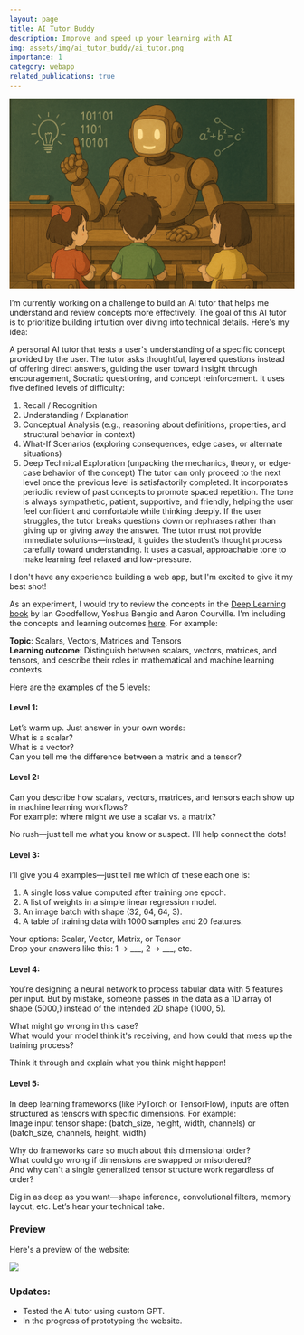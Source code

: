 ```yaml
---
layout: page
title: AI Tutor Buddy
description: Improve and speed up your learning with AI
img: assets/img/ai_tutor_buddy/ai_tutor.png
importance: 1
category: webapp
related_publications: true
---
```


<img src="https://raw.githubusercontent.com/shelvia-w/shelvia-w.github.io/refs/heads/master/assets/img/ai_tutor_buddy/ai_tutor_cover.png" width='820px'>

I’m currently working on a challenge to build an AI tutor that helps me understand and review concepts more effectively. The goal of this AI tutor is to prioritize building intuition over diving into technical details. Here's my idea:

A personal AI tutor that tests a user's understanding of a specific concept provided by the user. The tutor asks thoughtful, layered questions instead of offering direct answers, guiding the user toward insight through encouragement, Socratic questioning, and concept reinforcement. It uses five defined levels of difficulty:
1. Recall / Recognition
2. Understanding / Explanation
3. Conceptual Analysis (e.g., reasoning about definitions, properties, and structural behavior in context)
4. What-If Scenarios (exploring consequences, edge cases, or alternate situations)
5. Deep Technical Exploration (unpacking the mechanics, theory, or edge-case behavior of the concept)
The tutor can only proceed to the next level once the previous level is satisfactorily completed. It incorporates periodic review of past concepts to promote spaced repetition. The tone is always sympathetic, patient, supportive, and friendly, helping the user feel confident and comfortable while thinking deeply. If the user struggles, the tutor breaks questions down or rephrases rather than giving up or giving away the answer. The tutor must not provide immediate solutions—instead, it guides the student’s thought process carefully toward understanding. It uses a casual, approachable tone to make learning feel relaxed and low-pressure.

I don't have any experience building a web app, but I'm excited to give it my best shot!

As an experiment, I would try to review the concepts in the [Deep Learning book](https://www.deeplearningbook.org/) by Ian Goodfellow, Yoshua Bengio and Aaron Courville. I'm including the concepts and learning outcomes [here](https://docs.google.com/document/d/1b_5vsnmOVNmR-cUjWShrw__siAFOPblu6TNZ26Jp5wY/edit?usp=sharing). For example:

**Topic**: Scalars, Vectors, Matrices and Tensors <br>
**Learning outcome**: Distinguish between scalars, vectors, matrices, and tensors, and describe their roles in mathematical and machine learning contexts.

Here are the examples of the 5 levels:

#### Level 1:
Let’s warm up. Just answer in your own words: <br>
What is a scalar? <br>
What is a vector? <br>
Can you tell me the difference between a matrix and a tensor?

#### Level 2:
Can you describe how scalars, vectors, matrices, and tensors each show up in machine learning workflows? <br>
For example: where might we use a scalar vs. a matrix? <br>

No rush—just tell me what you know or suspect. I’ll help connect the dots! <br>

#### Level 3:
I’ll give you 4 examples—just tell me which of these each one is: <br>
1. A single loss value computed after training one epoch. 
2. A list of weights in a simple linear regression model.
3. An image batch with shape (32, 64, 64, 3).
4. A table of training data with 1000 samples and 20 features.

Your options: Scalar, Vector, Matrix, or Tensor <br>
Drop your answers like this: 1 → ___, 2 → ___, etc.

#### Level 4:
You’re designing a neural network to process tabular data with 5 features per input. But by mistake, someone passes in the data as a 1D array of shape (5000,) instead of the intended 2D shape (1000, 5). <br>

What might go wrong in this case? <br>
What would your model think it's receiving, and how could that mess up the training process? <br>

Think it through and explain what you think might happen!

#### Level 5:
In deep learning frameworks (like PyTorch or TensorFlow), inputs are often structured as tensors with specific dimensions. For example: <br>
Image input tensor shape: (batch_size, height, width, channels) or (batch_size, channels, height, width)

Why do frameworks care so much about this dimensional order? <br>
What could go wrong if dimensions are swapped or misordered? <br>
And why can't a single generalized tensor structure work regardless of order?

Dig in as deep as you want—shape inference, convolutional filters, memory layout, etc. Let’s hear your technical take.

### Preview
Here's a preview of the website:

<img src="https://raw.githubusercontent.com/shelvia-w/shelvia-w.github.io/refs/heads/master/assets/img/ai_tutor_buddy/web.png" width='820px'>


### Updates:
- Tested the AI tutor using custom GPT.
- In the progress of prototyping the website.
